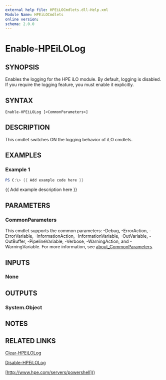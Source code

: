 ```yaml
---
external help file: HPEiLOCmdlets.dll-Help.xml
Module Name: HPEiLOCmdlets
online version:
schema: 2.0.0
---
```


# Enable-HPEiLOLog

## SYNOPSIS
Enables the logging for the HPE iLO module.
By default, logging is disabled.
If you require the logging feature, you must enable it explicitly.

## SYNTAX

```
Enable-HPEiLOLog [<CommonParameters>]
```

## DESCRIPTION
This cmdlet switches ON the logging behavior of iLO cmdlets.

## EXAMPLES

### Example 1
```powershell
PS C:\> {{ Add example code here }}
```

{{ Add example description here }}

## PARAMETERS

### CommonParameters
This cmdlet supports the common parameters: -Debug, -ErrorAction, -ErrorVariable, -InformationAction, -InformationVariable, -OutVariable, -OutBuffer, -PipelineVariable, -Verbose, -WarningAction, and -WarningVariable. For more information, see [about_CommonParameters](http://go.microsoft.com/fwlink/?LinkID=113216).

## INPUTS

### None
## OUTPUTS

### System.Object
## NOTES

## RELATED LINKS

[Clear-HPEiLOLog]()

[Disable-HPEiLOLog]()

[http://www.hpe.com/servers/powershell]()


